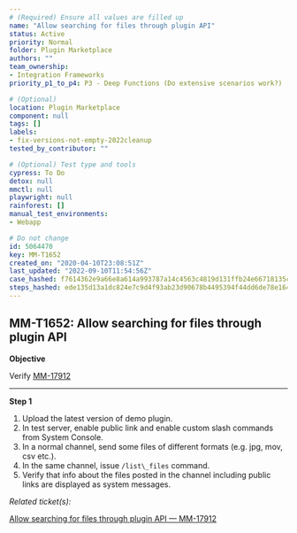 ```yaml
---
# (Required) Ensure all values are filled up
name: "Allow searching for files through plugin API"
status: Active
priority: Normal
folder: Plugin Marketplace
authors: ""
team_ownership: 
- Integration Frameworks
priority_p1_to_p4: P3 - Deep Functions (Do extensive scenarios work?)

# (Optional)
location: Plugin Marketplace
component: null
tags: []
labels: 
- fix-versions-not-empty-2022cleanup
tested_by_contributor: ""

# (Optional) Test type and tools
cypress: To Do
detox: null
mmctl: null
playwright: null
rainforest: []
manual_test_environments: 
- Webapp

# Do not change
id: 5064470
key: MM-T1652
created_on: "2020-04-10T23:08:51Z"
last_updated: "2022-09-10T11:54:56Z"
case_hashed: f7614362e9a66e8a614a993787a14c4563c4819d131ffb24e66718135c6f0d23e7adbe315a8575deff94e6e5567a9d43
steps_hashed: ede135d13a1dc824e7c9d4f93ab23d90678b4495394f44dd6de78e164aa522c7208f98f4ab09b36cb4c126efc3c31a42
---
```


<!-- (Auto-generated) Based on frontmatter's "key" and "name" -->

## MM-T1652: Allow searching for files through plugin API

**Objective**

Verify [MM-17912](https://mattermost.atlassian.net/browse/MM-17912)

---

**Step 1**

1. Upload the latest version of demo plugin.
2. In test server, enable public link and enable custom slash commands from System Console.
3. In a normal channel, send some files of different formats (e.g. jpg, mov, csv etc.).
4. In the same channel, issue `/list\_files` command.
5. Verify that info about the files posted in the channel including public links are displayed as system messages.

_Related ticket(s):_

[Allow searching for files through plugin API — MM-17912](https://mattermost.atlassian.net/browse/MM-17912)
